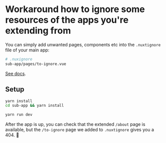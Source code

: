 # Workaround how to ignore some resources of the apps you're extending from

You can simply add unwanted pages, components etc into the `.nuxtignore` file of your main app:

```bash
# .nuxignore
sub-app/pages/to-ignore.vue
```

[See docs](https://nuxt.com/docs/guide/directory-structure/nuxtignore#nuxt-ignore-file).


## Setup

```bash
yarn install
cd sub-app && yarn install

yarn run dev
```

After the app is up, you can check that the extended `/about` page is available, but the `/to-ignore` page we added to `.nuxtignore` gives you a 404. 🎉
